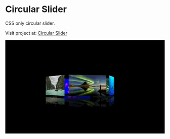 # Circular Slider

CSS only circular slider.

Visit project at: [Circular Slider](https://inblackandwhite.github.io/circular-slider/)

![Circular Slider Demo](./slider.gif)
